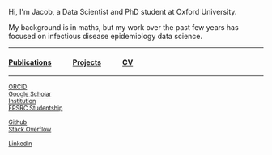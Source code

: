 Hi, I'm Jacob, a Data Scientist and PhD student at Oxford University. 

My background is in maths, but my work over the past few years has focused on infectious disease epidemiology data science.

---

#### [Publications](/publications)   [Projects](/projects)   [CV](/cv)

---

<sup>[ORCID](https://orcid.org/0000-0003-4349-4453)   
[Google Scholar](https://scholar.google.com/citations?user=jqWDdGIAAAAJ)  
[Institution](https://www.bdi.ox.ac.uk/Team/jacob-armstrong)  
[EPSRC Studentship](https://gtr.ukri.org/person/31C3C0CA-5A09-4F04-9EF1-1145340D8E59)    </sup>

<sup>[Github](https://github.com/ja-ox)  
[Stack Overflow](https://stackoverflow.com/users/9067615/brazofuerte)    </sup>

<sup>[LinkedIn](https://www.linkedin.com/in/jacob-armstrong/)  </sup>

